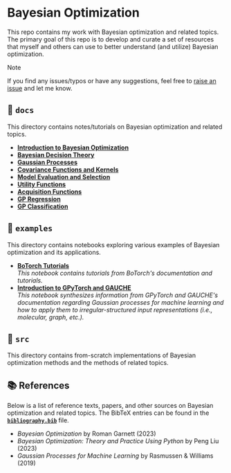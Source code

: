 # Bayesian Optimization
This repo contains my work with Bayesian optimization and related topics. The
primary goal of this repo is to develop and curate a set of resources that
myself and others can use to better understand (and utilize) Bayesian
optimization.

> [!NOTE]
> If you find any issues/typos or have any suggestions, feel free to
> [raise an issue](
>  https://github.com/drewgjerstad/bayesian-optimization/issues/new/choose) and
> let me know.

## 📁 `docs`
This directory contains notes/tutorials on Bayesian optimization and related
topics.

* [**Introduction to Bayesian Optimization**](docs/intro-bayes-opt/intro-bayes-opt.pdf)
* [**Bayesian Decision Theory**](docs/bayes-decision-theory/bayes-decision-theory.pdf)
* [**Gaussian Processes**](docs/gaussian-processes/gaussian-processes.pdf)
* [**Covariance Functions and Kernels**](docs/covariance-kernels/covariance-kernels.pdf)
* [**Model Evaluation and Selection**](docs/model-evaluation/model-evaluation.pdf)
* [**Utility Functions**](docs/utility-functions/utility-functions.pdf)
* [**Acquisition Functions**](docs/acquisition-functions/acquisition-functions.pdf)
* [**GP Regression**](docs/gp-regression/gp-regression.pdf)
* [**GP Classification**](docs/gp-classification/gp-classification.pdf)


## 📁 `examples`
This directory contains notebooks exploring various examples of Bayesian
optimization and its applications.
 * [**BoTorch Tutorials**](examples/botorch_tutorials.ipynb)  
    _This notebook contains tutorials from BoTorch's documentation and_
    _tutorials._
 * [**Introduction to GPyTorch and GAUCHE**](examples/gpytorch_and_gauche.ipynb)  
    _This notebook synthesizes information from GPyTorch and GAUCHE's_
    _documentation regarding Gaussian processes for machine learning and how to_
    _apply them to irregular-structured input representations (i.e., molecular,_
    _graph, etc.)._

## 📁 `src`
This directory contains from-scratch implementations of Bayesian optimization
methods and the methods of related topics.


## 📚 References
Below is a list of reference texts, papers, and other sources on Bayesian
optimization and related topics. The BibTeX entries can be found in the
[**`bibliography.bib`**](bibliography.bib) file.

 * _Bayesian Optimization_ by Roman Garnett (2023)
 * _Bayesian Optimization: Theory and Practice Using Python_ by Peng Liu (2023)
 * _Gaussian Processes for Machine Learning_ by Rasmussen & Williams (2019)


<!---
Topics
 - Bayesian Decision Theory
    - Garnett Chapter 5, Liu Chapter 3, Garnett 9.3
 - Gaussian Processes
    - Garnett Chapter 2/3, Liu Chapter 2, R+W Appendix B, Garnett 9.1
 - Covariance Functions and Kernels
    - R+W Chapter 4
 - Model Evaluation and Selection
    - Garnett Chapter 4
 - Acquisition Functions
    - Garnett Chapter 7, Chapter 8, Garnett 9.2
 - GP Regression
    - R+W Chapter 2
 - GP Classification
    - R+W Chapter 3
--->